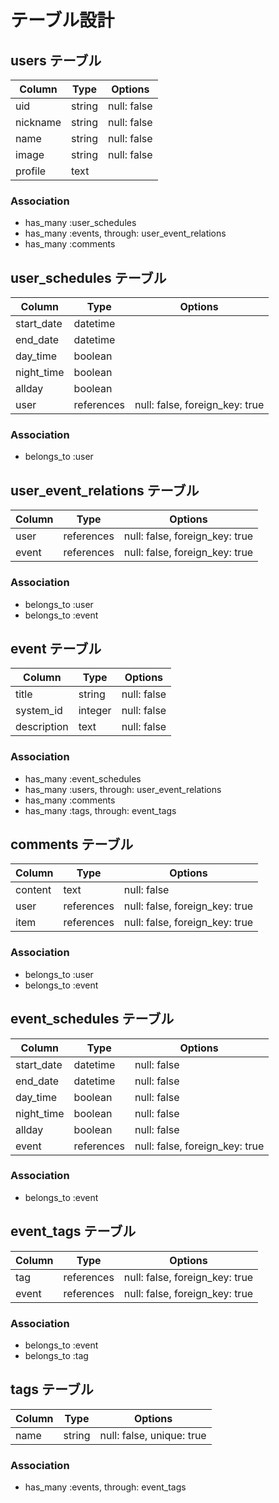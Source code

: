 # テーブル設計

## users テーブル

| Column          | Type     | Options      |
| --------------- | -------- | ------------ |
| uid             | string   | null: false  |
| nickname        | string   | null: false  |
| name            | string   | null: false  |
| image           | string   | null: false  |
| profile         | text     |              |

### Association

- has_many :user_schedules
- has_many :events, through: user_event_relations
- has_many :comments

## user_schedules テーブル

| Column     | Type       | Options                        |
| ---------- | ---------- | ------------------------------ |
| start_date | datetime   |                                |
| end_date   | datetime   |                                |
| day_time   | boolean    |                                |
| night_time | boolean    |                                |
| allday     | boolean    |                                |
| user       | references | null: false, foreign_key: true |

### Association

- belongs_to :user

## user_event_relations テーブル

| Column     | Type       | Options                        |
| ---------- | ---------- | ------------------------------ |
| user       | references | null: false, foreign_key: true |
| event      | references | null: false, foreign_key: true |

### Association

- belongs_to :user
- belongs_to :event

## event テーブル

| Column           | Type       | Options                        |
| ---------------- | ---------- | ------------------------------ |
| title            | string     | null: false                    |
| system_id        | integer    | null: false                    |
| description      | text       | null: false                    |

### Association

- has_many :event_schedules
- has_many :users, through: user_event_relations
- has_many :comments
- has_many :tags, through: event_tags


## comments テーブル

| Column  | Type       | Options                        |
| --------| ---------- | ------------------------------ |
| content | text       | null: false                    |
| user    | references | null: false, foreign_key: true |
| item    | references | null: false, foreign_key: true |

### Association

- belongs_to :user
- belongs_to :event

## event_schedules テーブル

| Column     | Type       | Options                        |
| ---------- | ---------- | ------------------------------ |
| start_date | datetime   | null: false                    |
| end_date   | datetime   | null: false                    |
| day_time   | boolean    | null: false                    |
| night_time | boolean    | null: false                    |
| allday     | boolean    | null: false                    |
| event      | references | null: false, foreign_key: true |

### Association

- belongs_to :event

## event_tags テーブル

| Column     | Type       | Options                        |
| ---------- | ---------- | ------------------------------ |
| tag        | references | null: false, foreign_key: true |
| event      | references | null: false, foreign_key: true |

### Association

- belongs_to :event
- belongs_to :tag

## tags テーブル

| Column          | Type     | Options                   |
| --------------- | -------- | ------------------------- |
| name            | string   | null: false, unique: true |

### Association

- has_many :events, through: event_tags
